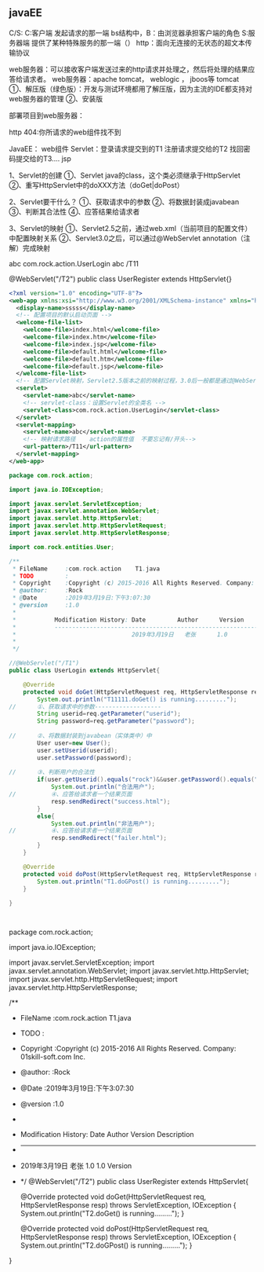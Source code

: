 ## javaEE

C/S:
C:客户端		发起请求的那一端   bs结构中，B：由浏览器承担客户端的角色
S:服务器端		提供了某种特殊服务的那一端（）
http：面向无连接的无状态的超文本传输协议

web服务器：可以接收客户端发送过来的http请求并处理之，然后将处理的结果应答给请求者。
web服务器：apache tomcat，  weblogic ， jboos等
tomcat
①、解压版（绿色版）：开发与测试环境都用了解压版，因为主流的IDE都支持对web服务器的管理
②、安装版

部署项目到web服务器：

http 404:你所请求的web组件找不到


JavaEE：
web组件
Servlet：登录请求提交到的T1  注册请求提交给的T2  找回密码提交给的T3....
jsp


1、Servlet的创建
①、Servlet java的class，这个类必须继承于HttpServlet
②、重写HttpServlet中的doXXX方法（doGet|doPost）

2、Servlet要干什么？
①、获取请求中的参数
②、将数据封装成javabean
③、判断其合法性
④、应答结果给请求者

3、Servlet的映射
①、Servlet2.5之前，通过web.xml（当前项目的配置文件）中配置映射关系
②、Servlet3.0之后，可以通过@WebServlet annotation（注解）完成映射

  <!-- 配置Servlet映射，Servlet2.5版本之前的映射过程，3.0后一般都是通过@WebServlet注解映射 -->
  <servlet>
  	<servlet-name>abc</servlet-name>
  	<!-- servlet-class：设置Servlet的全类名 -->
  	<servlet-class>com.rock.action.UserLogin</servlet-class>
  </servlet>
  <servlet-mapping>
  	<servlet-name>abc</servlet-name>
  	<!-- 映射请求路径    action的属性值  不要忘记有/开头-->
  	<url-pattern>/T11</url-pattern>
  </servlet-mapping>

@WebServlet("/T2")
public class UserRegister extends HttpServlet{}

~~~ xml
<?xml version="1.0" encoding="UTF-8"?>
<web-app xmlns:xsi="http://www.w3.org/2001/XMLSchema-instance" xmlns="http://xmlns.jcp.org/xml/ns/javaee" xsi:schemaLocation="http://xmlns.jcp.org/xml/ns/javaee http://xmlns.jcp.org/xml/ns/javaee/web-app_3_1.xsd" id="WebApp_ID" version="3.1">
  <display-name>sssss</display-name>
  <!-- 配置项目的默认启动页面 -->
  <welcome-file-list>
    <welcome-file>index.html</welcome-file>
    <welcome-file>index.htm</welcome-file>
    <welcome-file>index.jsp</welcome-file>
    <welcome-file>default.html</welcome-file>
    <welcome-file>default.htm</welcome-file>
    <welcome-file>default.jsp</welcome-file>
  </welcome-file-list>
  <!-- 配置Servlet映射，Servlet2.5版本之前的映射过程，3.0后一般都是通过@WebServlet注解映射 -->
  <servlet>
  	<servlet-name>abc</servlet-name>
  	<!-- servlet-class：设置Servlet的全类名 -->
  	<servlet-class>com.rock.action.UserLogin</servlet-class>
  </servlet>
  <servlet-mapping>
  	<servlet-name>abc</servlet-name>
  	<!-- 映射请求路径    action的属性值  不要忘记有/开头-->
  	<url-pattern>/T11</url-pattern>
  </servlet-mapping>
</web-app>
~~~

~~~ java
package com.rock.action;

import java.io.IOException;

import javax.servlet.ServletException;
import javax.servlet.annotation.WebServlet;
import javax.servlet.http.HttpServlet;
import javax.servlet.http.HttpServletRequest;
import javax.servlet.http.HttpServletResponse;

import com.rock.entities.User;

/**
 * FileName		:com.rock.action 	T1.java
 * TODO			:
 * Copyright	:Copyright (c) 2015-2016 All Rights Reserved. Company: 01skill-soft.com Inc.
 * @author: 	:Rock
 * @Date		:2019年3月19日:下午3:07:30
 * @version 	:1.0
 * 
 *           Modification History: Date			Author 		Version 	Description
 *           ----------------------------------------------------------------------
 *           					   2019年3月19日 	老张 		1.0 		1.0 Version
 * 
 */

//@WebServlet("/T1")
public class UserLogin extends HttpServlet{

	@Override
	protected void doGet(HttpServletRequest req, HttpServletResponse resp) throws ServletException, IOException {
		System.out.println("T11111.doGet() is running.........");
//		①、获取请求中的参数-------------------
		String userid=req.getParameter("userid");
		String password=req.getParameter("password");
		
//		②、将数据封装到javabean（实体类中）中
		User user=new User();
		user.setUserid(userid);
		user.setPassword(password);
		
//		③、判断用户的合法性
		if(user.getUserid().equals("rock")&&user.getPassword().equals("admin")){
			System.out.println("合法用户");
//			④、应答给请求者一个结果页面
			resp.sendRedirect("success.html");
		}
		else{
			System.out.println("非法用户");
//			④、应答给请求者一个结果页面
			resp.sendRedirect("failer.html");
		}
	}

	@Override
	protected void doPost(HttpServletRequest req, HttpServletResponse resp) throws ServletException, IOException {
		System.out.println("T1.doGPost() is running.........");
	}
	
}




~~~



package com.rock.action;

import java.io.IOException;

import javax.servlet.ServletException;
import javax.servlet.annotation.WebServlet;
import javax.servlet.http.HttpServlet;
import javax.servlet.http.HttpServletRequest;
import javax.servlet.http.HttpServletResponse;

/**
 * FileName		:com.rock.action 	T1.java
 * TODO			:
 * Copyright	:Copyright (c) 2015-2016 All Rights Reserved. Company: 01skill-soft.com Inc.
 * @author: 	:Rock
 * @Date		:2019年3月19日:下午3:07:30
 * @version 	:1.0
 * 
 * Modification History: Date			Author 		Version 	Description
 * ----------------------------------------------------------------------
 * 2019年3月19日 	老张 		1.0 		1.0 Version
 * 
    */
    @WebServlet("/T2")
    public class UserRegister extends HttpServlet{

    @Override
    protected void doGet(HttpServletRequest req, HttpServletResponse resp) throws ServletException, IOException {
    ​	System.out.println("T2.doGet() is running.........");
    }

    @Override
    protected void doPost(HttpServletRequest req, HttpServletResponse resp) throws ServletException, IOException {
    ​	System.out.println("T2.doGPost() is running.........");
    }

}

